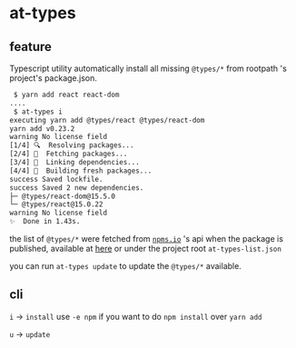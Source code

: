 # at-types

## feature
Typescript utility automatically install all missing `@types/*` from rootpath 's project's package.json.

```sh
 $ yarn add react react-dom
....
 $ at-types i
executing yarn add @types/react @types/react-dom
yarn add v0.23.2
warning No license field
[1/4] 🔍  Resolving packages...
[2/4] 🚚  Fetching packages...
[3/4] 🔗  Linking dependencies...
[4/4] 📃  Building fresh packages...
success Saved lockfile.
success Saved 2 new dependencies.
├─ @types/react-dom@15.5.0
└─ @types/react@15.0.22
warning No license field
✨  Done in 1.43s.
```

the list of `@types/*` were fetched from [`npms.io`](https://npms.io) 's api when the package is published, available at [here](https://unpkg.com/at-imports/at-types-list.json) or under the project root `at-types-list.json`

you can run `at-types update` to update the `@types/*` available.

## cli

`i` -> `install`
use `-e npm` if you want to do `npm install` over `yarn add`

`u` -> `update`